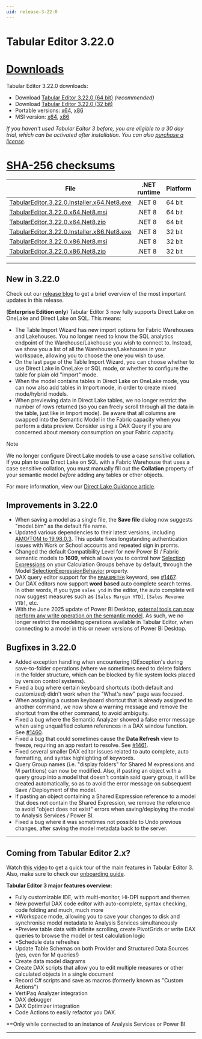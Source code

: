 ```yaml
---
uid: release-3-22-0
---
```


# Tabular Editor 3.22.0

# [**Downloads**](#tab/downloads)

Tabular Editor 3.22.0 downloads:

- Download [Tabular Editor 3.22.0 (64 bit)](https://cdn.tabulareditor.com/files/TabularEditor.3.22.0.Installer.x64.Net8.exe) _(recommended)_
- Download [Tabular Editor 3.22.0 (32 bit)](https://cdn.tabulareditor.com/files/TabularEditor.3.22.0.Installer.x86.Net8.exe)
- Portable versions: [x64](https://cdn.tabulareditor.com/files/TabularEditor.3.22.0.x64.Net8.zip), [x86](https://cdn.tabulareditor.com/files/TabularEditor.3.22.0.x86.Net8.zip)
- MSI version: [x64](https://cdn.tabulareditor.com/files/TabularEditor.3.22.0.x64.Net8.msi), [x86](https://cdn.tabulareditor.com/files/TabularEditor.3.22.0.x86.Net8.msi)

_If you haven't used Tabular Editor 3 before, you are eligible to a 30 day trial, which can be activated after installation. You can also [purchase a license](https://tabulareditor.com/licensing)._

# [**SHA-256 checksums**](#tab/checksums)

| File                                                                                                                                                                                                                                           | .NET runtime | Platform | SHA-256                                                            |
| ---------------------------------------------------------------------------------------------------------------------------------------------------------------------------------------------------------------------------------------------- | ---------------------------- | -------- | ------------------------------------------------------------------ |
| [TabularEditor.3.22.0.Installer.x64.Net8.exe](https://cdn.tabulareditor.com/files/TabularEditor.3.22.0.Installer.x64.Net8.exe) | .NET 8       | 64 bit   | `07CEF5470991300856C4F6057A95CE547DBC5F6803E4283063ACE11CA8397D3B` |
| [TabularEditor.3.22.0.x64.Net8.msi](https://cdn.tabulareditor.com/files/TabularEditor.3.22.0.x64.Net8.msi)                                     | .NET 8       | 64 bit   | `1DD07DDF45997F5314656A7F600E1DBC11CBF623A0F09A9B1EF9C975E70ABDB5` |
| [TabularEditor.3.22.0.x64.Net8.zip](https://cdn.tabulareditor.com/files/TabularEditor.3.22.0.x64.Net8.zip)                                     | .NET 8       | 64 bit   | `6CABFD02E7C04D319DDB85581B7EB13633F5AB0716F5B5612738A3BEC498D917` |
| [TabularEditor.3.22.0.Installer.x86.Net8.exe](https://cdn.tabulareditor.com/files/TabularEditor.3.22.0.Installer.x86.Net8.exe) | .NET 8       | 32 bit   | `A5DB72C8FF6CBDCC167C8368B1ECA92567041E4A716F6971B5C15204FEBD797B` |
| [TabularEditor.3.22.0.x86.Net8.msi](https://cdn.tabulareditor.com/files/TabularEditor.3.22.0.x86.Net8.msi)                                     | .NET 8       | 32 bit   | `01960E2F3D493FB9FB96FC946A5BE522D191DDBFCECF79AD5ACD4DF1D249D3E9` |
| [TabularEditor.3.22.0.x86.Net8.zip](https://cdn.tabulareditor.com/files/TabularEditor.3.22.0.x86.Net8.zip)                                     | .NET 8       | 32 bit   | `8558D7BE5C01ED04E19B17330A5215EA92BAAEE82C4E5EB4F5436CC62CA04F02` |

***

## New in 3.22.0

Check out our [release blog](https://tabulareditor.com/blog/tabular-editor-3-june-2025-release) to get a brief overview of the most important updates in this release.

(**Enterprise Edition only**) Tabular Editor 3 now fully supports Direct Lake on OneLake and Direct Lake on SQL. This means:

- The Table Import Wizard has new import options for Fabric Warehouses and Lakehouses. You no longer need to know the SQL analytics endpoint of the Warehouse/Lakehouse you wish to connect to. Instead, we show you a list of all the Warehouses/Lakehouses in your workspace, allowing you to choose the one you wish to use.
- On the last page of the Table Import Wizard, you can choose whether to use Direct Lake in OneLake or SQL mode, or whether to configure the table for plain old "import" mode.
- When the model contains tables in Direct Lake on OneLake mode, you can now also add tables in Import mode, in order to create mixed mode/hybrid models.
- When previewing data in Direct Lake tables, we no longer restrict the number of rows returned (so you can freely scroll through all the data in the table, just like in Import mode). Be aware that all columns are swapped into the Semantic Model in the Fabric capacity when you perform a data preview. Consider using a DAX Query if you are concerned about memory consumption on your Fabric capacity.

> [!NOTE]
> We no longer configure Direct Lake models to use a case _sensitive_ collation. If you plan to use Direct Lake on SQL with a Fabric Warehouse that uses a case sensitive collation, you must manually fill out the **Collation** property of your semantic model _before_ adding any tables or other objects.

For more information, view our [Direct Lake Guidance article](xref:direct-lake-guidance).

## Improvements in 3.22.0

- When saving a model as a single file, the **Save file** dialog now suggests "model.bim" as the default file name.
- Updated various dependencies to their latest versions, including [AMO/TOM to 19.98.0.3](https://www.nuget.org/packages/Microsoft.AnalysisServices/). This update fixes longstanding authentication issues with Work or School accounts and repeated sign in promts.
- Changed the default Compatibility Level for new Power BI / Fabric semantic models to **1609**, which allows you to control how [Selection Expressions](https://powerbi.microsoft.com/en-us/blog/deep-dive-into-selection-expressions-for-calculation-groups/) on your Calculation Groups behave by default, through the Model [SelectionExpressionBehavior](https://learn.microsoft.com/en-us/dotnet/api/microsoft.analysisservices.tabular.model.selectionexpressionbehavior?view=analysisservices-dotnet) property.
- DAX query editor support for the [`MPARAMETER`](https://dax.guide/st/mparameter/) keyword, see [#1467](https://github.com/TabularEditor/TabularEditor3/issues/1467).
- Our DAX editors now support **word based** auto complete search terms. In other words, if you type `sales ytd` in the editor, the auto complete will now suggest measures such as `[Sales Margin YTD]`, `[Sales Revenue YTD]`, etc.
- With the June 2025 update of Power BI Desktop, [external tools can now perform any write operation on the semantic model](https://powerbi.microsoft.com/en-us/blog/power-bi-june-2025-feature-summary/#post-30307-_Toc269410729). As such, we no longer restrict the modeling operations available in Tabular Editor, when connecting to a model in this or newer versions of Power BI Desktop.

## Bugfixes in 3.22.0

- Added exception handling when encountering IOException's during save-to-folder operations (where we sometimes need to delete folders in the folder structure, which can be blocked by file system locks placed by version control systems).
- Fixed a bug where certain keyboard shortcuts (both default and customized) didn't work when the "What's new" page was focused.
- When assigning a custom keyboard shortcut that is already assigned to another command, we now show a warning message and remove the shortcut from the other command, to avoid ambiguity.
- Fixed a bug where the Semantic Analyzer showed a false error message when using unqualified column references in a DAX window function. See [#1460](https://github.com/TabularEditor/TabularEditor3/issues/1460).
- Fixed a bug that could sometimes cause the **Data Refresh** view to freeze, requiring an app restart to resolve. See [#1461](https://github.com/TabularEditor/TabularEditor3/issues/1461).
- Fixed several smaller DAX editor issues related to auto complete, auto formatting, and syntax highlighting of keywords.
- Query Group names (i.e. "display folders" for Shared M expressions and M partitions) can now be modified. Also, if pasting an object with a query group into a model that doesn't contain said query group, it will be created automatically, so as to avoid the error message on subsequent Save / Deployment of the model.
- If pasting an object containing a Shared Expression reference to a model that does not contain the Shared Expression, we remove the reference to avoid "object does not exist" errors when saving/deploying the model to Analysis Services / Power BI.
- Fixed a bug where it was sometimes not possible to Undo previous changes, after saving the model metadata back to the server.

---

## Coming from Tabular Editor 2.x?

Watch [this video](https://youtu.be/O4ATwdzCvWc) to get a quick tour of the main features in Tabular Editor 3. Also, make sure to check our [onboarding guide](https://docs.tabulareditor.com/onboarding/index.html).

**Tabular Editor 3 major features overview:**

- Fully customizable IDE, with multi-monitor, Hi-DPI support and themes
- New powerful DAX code editor with auto-complete, syntax checking, code folding and much, much more
- \*Workspace mode, allowing you to save your changes to disk and synchronise model metadata to Analysis Services simultaneously
- \*Preview table data with infinite scrolling, create PivotGrids or write DAX queries to browse the model or test calculation logic
- \*Schedule data refreshes
- Update Table Schemas on both Provider and Structured Data Sources (yes, even for M queries!)
- Create data model diagrams
- Create DAX scripts that allow you to edit multiple measures or other calculated objects in a single document
- Record C# scripts and save as macros (formerly known as "Custom Actions")
- VertiPaq Analyzer integration
- DAX debugger
- DAX Optimizer integration
- Code Actions to easily refactor you DAX.

\*=Only while connected to an instance of Analysis Services or Power BI

---
